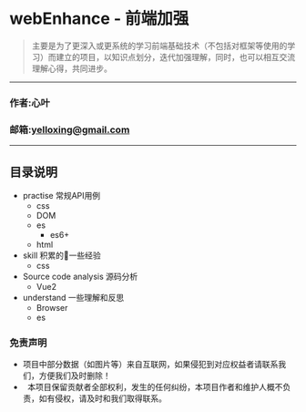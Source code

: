 # webEnhance - 前端加强

> 主要是为了更深入或更系统的学习前端基础技术（不包括对框架等使用的学习）而建立的项目，以知识点划分，迭代加强理解，同时，也可以相互交流理解心得，共同进步。

****
### 作者:心叶
### 邮箱:yelloxing@gmail.com
****

目录说明
-------
- practise 常规API用例
  - css
  - DOM
  - es
    - es6+
  - html
- skill 积累的一些经验
  - css
- Source code analysis 源码分析
  - Vue2
- understand 一些理解和反思
  - Browser
  - es

### 免责声明

*   项目中部分数据（如图片等）来自互联网，如果侵犯到对应权益者请联系我们，方便我们及时删除！
*   本项目保留贡献者全部权利，发生的任何纠纷，本项目作者和维护人概不负责，如有侵权，请及时和我们取得联系。
